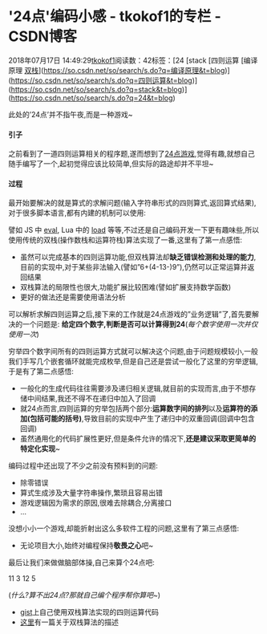 # '24点'编码小感 - tkokof1的专栏 - CSDN博客

2018年07月17日 14:49:29[tkokof1](https://me.csdn.net/tkokof1)阅读数：42标签：[24																[stack																[四则运算																[编译原理																[双栈](https://so.csdn.net/so/search/s.do?q=双栈&t=blog)](https://so.csdn.net/so/search/s.do?q=编译原理&t=blog)](https://so.csdn.net/so/search/s.do?q=四则运算&t=blog)](https://so.csdn.net/so/search/s.do?q=stack&t=blog)](https://so.csdn.net/so/search/s.do?q=24&t=blog)

> 
此处的’24点’并不指午夜,而是一种游戏~

#### 引子

之前看到了一道四则运算相关的程序题,遂而想到了[24点游戏](https://zh.wikipedia.org/wiki/24%E7%82%B9),觉得有趣,就想自己随手编写了一个,起初觉得应该比较简单,但实际的路途却并不平坦~

#### 过程

最开始要解决的就是算式的求解问题(输入字符串形式的四则算式,返回算式结果),对于很多脚本语言,都有内建的机制可以使用: 

譬如 JS 中 [eval](http://www.w3school.com.cn/js/jsref_eval.asp), Lua 中的 [load](https://www.lua.org/manual/5.3/manual.html#pdf-load) 等等,不过还是自己编码开发一下更有趣味些,所以使用传统的双栈(操作数栈和运算符栈)算法实现了一番,这里有了第一点感悟:
- 虽然可以完成基本的四则运算功能,但双栈算法却**缺乏错误检测和处理的能力**,目前的实现中,对于某些非法输入(譬如”6+(4-13-)9”),仍然可以正常运算并返回结果
- 双栈算法的局限性也很大,功能扩展比较困难(譬如扩展支持数学函数)
- 更好的做法还是需要使用语法分析

可以解析求解四则运算之后,接下来的工作就是24点游戏的”业务逻辑”了,首先要解决的一个问题是: 
**给定四个数字,判断是否可以计算得到24**(*每个数字使用一次并仅使用一次*)

穷举四个数字间所有的四则运算方式就可以解决这个问题,由于问题规模较小,一般我们手写几个嵌套循环就能完成枚举,但是自己还是尝试一般化了这里的穷举逻辑,于是有了第二点感悟:
- 一般化的生成代码往往需要涉及递归相关逻辑,就目前的实现而言,由于不想存储中间结果,我还不得不在递归中加入了回调
- 就24点而言,四则运算的穷举包括两个部分:**运算数字间的排列**以及**运算符的添加(包括可能的括号)**,导致目前的实现中产生了递归中的双重回调(回调中包含回调)
- 虽然通用化的代码扩展性更好,但是条件允许的情况下,**还是建议采取更简单的特定化实现**~

编码过程中还出现了不少之前没有预料到的问题:
- 除零错误
- 算式生成涉及大量字符串操作,繁琐且容易出错
- 游戏逻辑因为需求的原因,很难去除耦合,分离接口
- …

没想小小一个游戏,却能折射出这么多软件工程的问题,这里有了第三点感悟:
- 无论项目大小,始终对编程保持**敬畏之心**吧~

最后让我们来做做脑部体操,自己来算个24点吧:

11 3 12 5

(*什么?算不出24点?那就自己编个程序帮你算吧~*)
- [gist](https://gist.github.com/tkokof/6f2a5d2451dda2d0138e6d3075bad887)上自己使用双栈算法实现的四则运算代码
- [这里](http://www2.lawrence.edu/fast/GREGGJ/CMSC150/071Calculator/Calculator.html)有一篇关于双栈算法的描述


